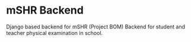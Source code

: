 # mSHR Backend
Django based backend for mSHR (Project BOM)
Backend for student and teacher physical examination in school.
